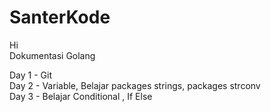 # SanterKode
Hi <br>
Dokumentasi Golang 

Day 1 - Git <br>
Day 2 - Variable, Belajar packages strings, packages strconv <br>
Day 3 - Belajar Conditional , If Else

